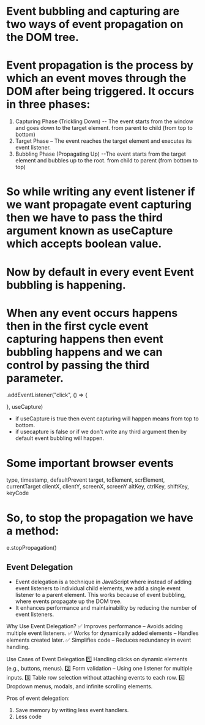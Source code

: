 # Event bubbling and capturing are two ways of event propagation on the DOM tree.

# Event propagation is the process by which an event moves through the DOM after being triggered. It occurs in three phases:

1. Capturing Phase (Trickling Down) -- The event starts from the window and goes down to the target element. from parent to child (from top to bottom)
2. Target Phase – The event reaches the target element and executes its event listener.
3. Bubbling Phase (Propagating Up) --The event starts from the target element and bubbles up to the root. from child to parent (from bottom to top)

# So while writing any event listener if we want propagate event capturing then we have to pass the third argument known as useCapture which accepts boolean value.

# Now by default in every event Event bubbling is happening.

# When any event occurs happens then in the first cycle event capturing happens then event bubbling happens and we can control by passing the third parameter.

.addEventListener("click", () => {

}, useCapture)

- if useCapture is true then event capturing will happen means from top to bottom.
- if usecapture is false or if we don't write any third argument then by default event bubbling will happen.

# Some important browser events

type, timestamp, defaultPrevent
target, toElement, scrElement, currentTarget
clientX, clientY, screenX, screenY
altKey, ctrlKey, shiftKey, keyCode

# So, to stop the propagation we have a method:

e.stopPropagation()

## Event Delegation

- Event delegation is a technique in JavaScript where instead of adding event listeners to individual child elements, we add a single event listener to a parent element. This works because of event bubbling, where events propagate up the DOM tree.
- It enhances performance and maintainability by reducing the number of event listeners.

Why Use Event Delegation?
✅ Improves performance – Avoids adding multiple event listeners.
✅ Works for dynamically added elements – Handles elements created later.
✅ Simplifies code – Reduces redundancy in event handling.

Use Cases of Event Delegation
1️⃣ Handling clicks on dynamic elements (e.g., buttons, menus).
2️⃣ Form validation – Using one listener for multiple inputs.
3️⃣ Table row selection without attaching events to each row.
4️⃣ Dropdown menus, modals, and infinite scrolling elements.

Pros of event delegation:

1. Save memory by writing less event handlers.
2. Less code
